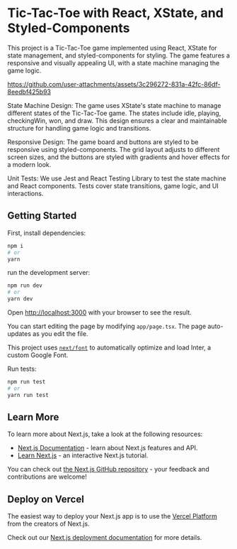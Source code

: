 # Tic-Tac-Toe with React, XState, and Styled-Components

This project is a Tic-Tac-Toe game implemented using React, XState for state management, and styled-components for styling. The game features a responsive and visually appealing UI, with a state machine managing the game logic.

https://github.com/user-attachments/assets/3c296272-831a-42fc-86df-8eedbf425b93

State Machine Design: The game uses XState's state machine to manage different states of the Tic-Tac-Toe game. The states include idle, playing, checkingWin, won, and draw. This design ensures a clear and maintainable structure for handling game logic and transitions.

Responsive Design: The game board and buttons are styled to be responsive using styled-components. The grid layout adjusts to different screen sizes, and the buttons are styled with gradients and hover effects for a modern look.

Unit Tests: We use Jest and React Testing Library to test the state machine and React components. Tests cover state transitions, game logic, and UI interactions.

## Getting Started

First, install dependencies:

```bash
npm i
# or
yarn
```
run the development server:

```bash
npm run dev
# or
yarn dev
```
Open [http://localhost:3000](http://localhost:3000) with your browser to see the result.

You can start editing the page by modifying `app/page.tsx`. The page auto-updates as you edit the file.

This project uses [`next/font`](https://nextjs.org/docs/basic-features/font-optimization) to automatically optimize and load Inter, a custom Google Font.

Run tests:

```bash
npm run test
# or
yarn run test
```

## Learn More

To learn more about Next.js, take a look at the following resources:

- [Next.js Documentation](https://nextjs.org/docs) - learn about Next.js features and API.
- [Learn Next.js](https://nextjs.org/learn) - an interactive Next.js tutorial.

You can check out [the Next.js GitHub repository](https://github.com/vercel/next.js/) - your feedback and contributions are welcome!

## Deploy on Vercel

The easiest way to deploy your Next.js app is to use the [Vercel Platform](https://vercel.com/new?utm_medium=default-template&filter=next.js&utm_source=create-next-app&utm_campaign=create-next-app-readme) from the creators of Next.js.

Check out our [Next.js deployment documentation](https://nextjs.org/docs/deployment) for more details.
